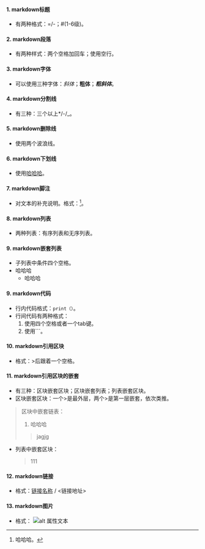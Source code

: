 #### 1. markdown标题  
* 有两种格式：=/-；#(1-6级)。  
#### 2. markdown段落  
* 有两种样式：两个空格加回车；使用空行。
#### 3. markdown字体  
* 可以使用三种字体：*斜体*；**粗体**；***粗斜体***。

#### 4. markdown分割线

* 有三种：三个以上*/-/_。 

#### 5. markdown删除线
* 使用两个波浪线。  
#### 6. markdown下划线
* 使用<u>哈哈哈</u>。  
#### 7. markdown脚注

* 对文本的补充说明。格式：[^要补充的文本]。  
#### 8. markdown列表  
* 两种列表：有序列表和无序列表。  
#### 9. markdown嵌套列表  
* 子列表中条件四个空格。
* 哈哈哈
    * 哈哈哈
#### 9. markdown代码  
* 行内代码格式：`print（）`。  
* 行间代码有两种格式：
    1. 使用四个空格或者一个tab键。  
    2. 使用```。  
#### 10. markdown引用区块  
* 格式：>后跟着一个空格。  
#### 11. markdown引用区块的嵌套  
* 有三种：区块嵌套区块；区块嵌套列表；列表嵌套区块。  
* 区块嵌套区块：一个>是最外层，两个>是第一层嵌套，依次类推。  
> 区块中嵌套链表：
>
> 1. 哈哈哈
> > jagjg  

* 列表中嵌套区块：
  
    > 111

#### 12. markdown链接  
* 格式：[链接名称](链接地址) / <链接地址>

#### 13. markdown图片

* 格式： ![alt 属性文本](图片地址 "可选标题")





















[^要补充的文本]: 哈哈哈。